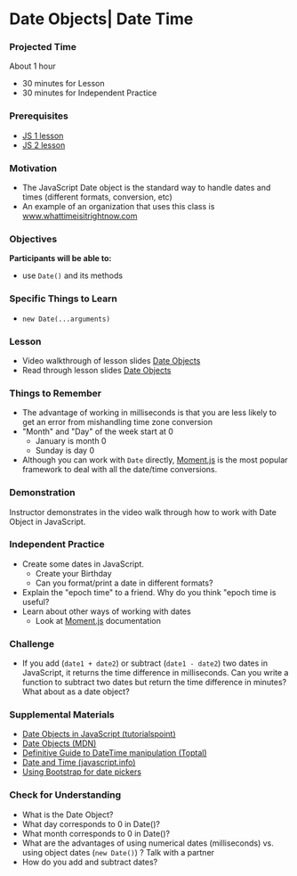 # Date Objects| Date Time

### Projected Time
About 1 hour
- 30 minutes for Lesson
- 30 minutes for Independent Practice

### Prerequisites
- [JS 1 lesson](/javascript/javascript-1.md)
- [JS 2 lesson](/javascript/javascript-2.md)

### Motivation
- The JavaScript Date object is the standard way to handle dates and times (different formats, conversion, etc)
- An example of an organization that uses this class is www.whattimeisitrightnow.com

### Objectives
**Participants will be able to:**
- use `Date()` and its methods

### Specific Things to Learn
- `new Date(...arguments)`

### Lesson
- Video walkthrough of lesson slides [Date Objects](https://www.youtube.com/watch?v=irrxnH-nkqg)
- Read through lesson slides [Date Objects](https://docs.google.com/presentation/d/1Pj-hkQCeVe4kJJ4s8RHcSZrNKx4Mp4kaQ9J0Eyy1gAQ/edit#slide=id.p)

### Things to Remember
- The advantage of working in milliseconds is that you are less likely to get an error from mishandling time zone conversion
- "Month" and "Day" of the week start at 0
	- January is month 0
	- Sunday is day 0
- Although you can work with `Date` directly, [Moment.js](https://momentjs.com/) is the most popular framework to deal with all the date/time conversions.

### Demonstration
Instructor demonstrates in the video walk through how to work with Date Object in JavaScript.

### Independent Practice

- Create some dates in JavaScript.
	- Create your Birthday
	- Can you format/print a date in different formats?
- Explain the "epoch time" to a friend. Why do you think "epoch time is useful?
- Learn about other ways of working with dates
	- Look at [Moment.js](https://momentjs.com/) documentation

### Challenge

- If you add (`date1 + date2`) or subtract (`date1 - date2`) two dates in JavaScript, it returns the time difference in milliseconds. Can you write a function to subtract two dates but return the time difference in minutes? What about as a date object?

### Supplemental Materials

- [Date Objects in JavaScript (tutorialspoint)](https://www.tutorialspoint.com/javascript/javascript_date_object.htm)
- [Date Objects (MDN)](https://developer.mozilla.org/en-US/docs/Web/JavaScript/Reference/Global_Objects/Date)
- [Definitive Guide to DateTime manipulation (Toptal)](https://www.toptal.com/software/definitive-guide-to-datetime-manipulation)
- [Date and Time (javascript.info)](https://javascript.info/date)
- [Using Bootstrap for date pickers](https://eonasdan.github.io/bootstrap-datetimepicker/)

### Check for Understanding

- What is the Date Object?
- What day corresponds to 0 in Date()?
- What month corresponds to 0 in Date()?
- What are the advantages of using numerical dates (milliseconds) vs. using object dates (`new Date()`) ? Talk with a partner
- How do you add and subtract dates?
